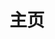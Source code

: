 ---
home: true
title: 主页
icon: home
heroImage: /logo.svg
bgImage: https://theme-hope-assets.vuejs.press/bg/6-light.svg
bgImageDark: https://theme-hope-assets.vuejs.press/bg/6-dark.svg
heroText: 天则指南
tagline: 一个关于「东方非想天则」的普通指南✨ <br> 【本站交流群 745214751】 <br> 欢迎感兴趣想了解动态，想志愿帮助建设，或提建议意见的伙伴加入


actions:
  - text: 「查看指南」
    link: /guide/
    type: primary

  - text: 「资源下载」
    link: /guide/#网盘

features:

  - title: 游戏简介
    icon: circle-info
    details: 「东方非想天则」是2009年东方Project官方游戏系列的第12.3作，一款不同于传统格斗的弹幕格斗游戏，拥有活跃稳定的玩家群体和生机勃勃的游戏环境
    link: https://thwiki.cc/%E4%B8%9C%E6%96%B9%E9%9D%9E%E6%83%B3%E5%A4%A9%E5%88%99
    
  - title: 非想天启
    icon: fab fa-markdown
    details: 使用「非想天启」便捷地更新和管理游戏插件，一键启动游戏、天则观、Swarm等...
    link: /guide/FXTQ/introduce.html

  - title: 游戏资源下载
    icon: rss
    details: 提供了数个网盘进行资源下载，同时欢迎各位加入非想天则的各个QQ群或社交平台~
    link: /guide/#资源下载指路

  - title: 常见问题指南
    icon: search
    details: 我们提供了「天则指南」进行问题解答（也就是本站），正在持续建设更新中~
    link: /guide/

  - title: 新手上路/游戏攻略
    icon: book
    details: 正在建设中~
    link: /guide/

  - title: 待补充
    icon: sitemap
    details: 正在建设中~
    link: /guide/

  - title: 游戏社区
    icon: comment-dots
    details: 「东方非想天则」拥有紧密的玩家群体和社区，氛围和谐，欢迎加入我们~
    link: /guide/#qq群

  - title: Mod与工具介绍
    icon: ellipsis
    details: 游戏性MOD，或功能使用的插件及工具介绍
    link: /guide/mods

copyright: false
footer: MIT Licensed | Copyright © 2023 ChocoFleece
---